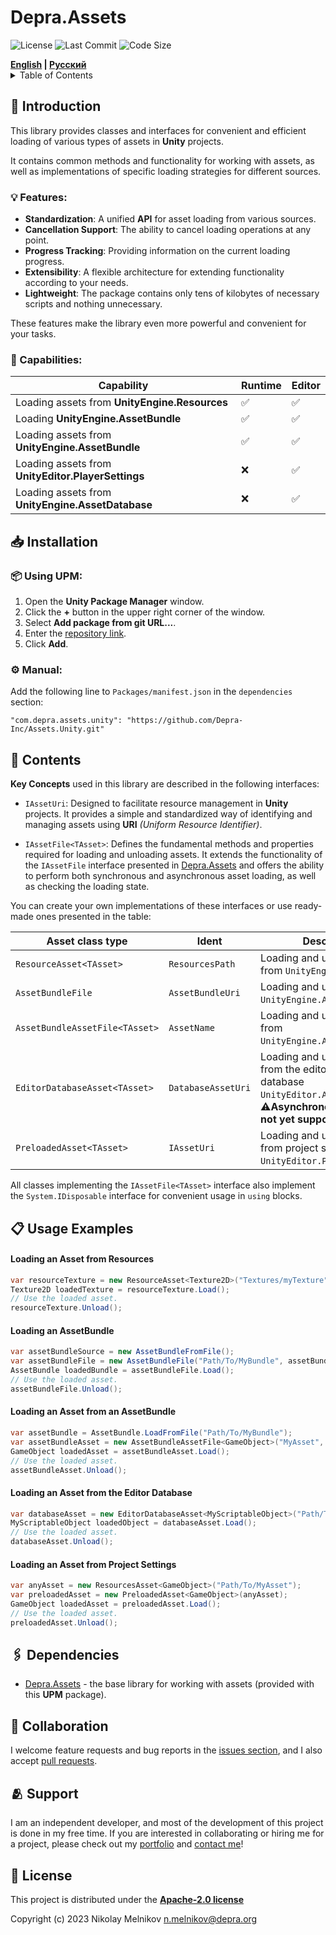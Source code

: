# Depra.Assets

![License](https://img.shields.io/github/license/Depra-Inc/Assets.Unity?style=flat-round)
![Last Commit](https://img.shields.io/github/last-commit/Depra-Inc/Assets.Unity?style=flat-round)
![Code Size](https://img.shields.io/github/languages/code-size/Depra-Inc/Assets.Unity?style=flat-round)

<div>
    <strong><a href="README.md">English</a> | <a href="README.RU.md">Русский</a></strong>
</div>

<details>
<summary>Table of Contents</summary>

- [Introduction](#-introduction)
    - [Features](#-features)
    - [Capabilities](#-capabilities)
- [Installation](#-installation)
- [Contents](#-contents)
- [Usage Examples](#-usage-examples)
    - [Loading an Asset from Resources](#loading-an-asset-from-resources)
    - [Loading an AssetBundle](#loading-an-assetbundle)
    - [Loading an Asset from an AssetBundle](#loading-an-asset-from-an-assetbundle)
    - [Loading an Asset from the Editor Database](#loading-an-asset-from-the-editor-database)
    - [Loading an Asset from Project Settings](#loading-an-asset-from-project-settings)
- [Dependencies](#-dependencies)
- [Collaboration](#-collaboration)
- [Support](#-support)
- [License](#-license)

</details>

## 🧾 Introduction

This library provides classes and interfaces for convenient and efficient loading of various types of assets in
**Unity** projects.

It contains common methods and functionality for working with assets, as well as implementations of specific loading
strategies for different sources.

### 💡 Features:

- **Standardization**: A unified **API** for asset loading from various sources.
- **Cancellation Support**: The ability to cancel loading operations at any point.
- **Progress Tracking**: Providing information on the current loading progress.
- **Extensibility**: A flexible architecture for extending functionality according to your needs.
- **Lightweight**: The package contains only tens of kilobytes of necessary scripts and nothing unnecessary.

These features make the library even more powerful and convenient for your tasks.

### 🦾 Capabilities:

| Capability                                         | Runtime | Editor |
|----------------------------------------------------|---------|--------|
| Loading assets from **UnityEngine.Resources**      | ✅       | ✅      |
| Loading **UnityEngine.AssetBundle**                | ✅       | ✅      |
| Loading assets from **UnityEngine.AssetBundle**    | ✅       | ✅      |
| Loading assets from **UnityEditor.PlayerSettings** | ❌       | ✅      |
| Loading assets from **UnityEngine.AssetDatabase**  | ❌       | ✅      |

## 📥 Installation

### 📦 Using **UPM**:

1. Open the **Unity Package Manager** window.
2. Click the **+** button in the upper right corner of the window.
3. Select **Add package from git URL...**.
4. Enter the [repository link](https://github.com/Depra-Inc/Assets.Unity.git).
5. Click **Add**.

### ⚙️ Manual:

Add the following line to `Packages/manifest.json` in the `dependencies` section:

```
"com.depra.assets.unity": "https://github.com/Depra-Inc/Assets.Unity.git"
```

## 📖 Contents

**Key Concepts** used in this library are described in the following interfaces:

- `IAssetUri`: Designed to facilitate resource management in **Unity** projects.
  It provides a simple and standardized way of identifying and managing assets using **URI**
  *(Uniform Resource Identifier)*.

- `IAssetFile<TAsset>`: Defines the fundamental methods and properties required for loading and unloading assets.
  It extends the functionality of the `IAssetFile` interface presented
  in [Depra.Assets](https://github.com/Depra-Inc/Assets) and offers the ability to perform both synchronous and
  asynchronous asset loading, as well as checking the loading state.

You can create your own implementations of these interfaces or use ready-made ones presented in the table:

| Asset class type               | Ident              | Description                                                                                                                                 |
|--------------------------------|--------------------|---------------------------------------------------------------------------------------------------------------------------------------------|
| `ResourceAsset<TAsset>`        | `ResourcesPath`    | Loading and unloading assets from `UnityEngine.Resources`.                                                                                  |
| `AssetBundleFile`              | `AssetBundleUri`   | Loading and unloading `UnityEngine.AssetBundle`.                                                                                            |
| `AssetBundleAssetFile<TAsset>` | `AssetName`        | Loading and unloading assets from `UnityEngine.AssetBundle`.                                                                                |
| `EditorDatabaseAsset<TAsset>`  | `DatabaseAssetUri` | Loading and unloading assets from the editor's asset database `UnityEditor.AssetDatabase`. ⚠️**Asynchronous loading is not yet supported.** |
| `PreloadedAsset<TAsset>`       | `IAssetUri`        | Loading and unloading assets from project settings `UnityEditor.ProjectSettings`.                                                           |

All classes implementing the `IAssetFile<TAsset>` interface also implement the `System.IDisposable` interface for
convenient usage in `using` blocks.

## 📋 Usage Examples

#### Loading an Asset from Resources

```csharp
var resourceTexture = new ResourceAsset<Texture2D>("Textures/myTexture");
Texture2D loadedTexture = resourceTexture.Load();
// Use the loaded asset.
resourceTexture.Unload();
```

#### Loading an AssetBundle

```csharp
var assetBundleSource = new AssetBundleFromFile();
var assetBundleFile = new AssetBundleFile("Path/To/MyBundle", assetBundleSource);
AssetBundle loadedBundle = assetBundleFile.Load();
// Use the loaded asset.
assetBundleFile.Unload();
```

#### Loading an Asset from an AssetBundle

```csharp
var assetBundle = AssetBundle.LoadFromFile("Path/To/MyBundle");
var assetBundleAsset = new AssetBundleAssetFile<GameObject>("MyAsset", assetBundle);
GameObject loadedAsset = assetBundleAsset.Load();
// Use the loaded asset.
assetBundleAsset.Unload();
```

#### Loading an Asset from the Editor Database

```csharp
var databaseAsset = new EditorDatabaseAsset<MyScriptableObject>("Path/To/MyAsset");
MyScriptableObject loadedObject = databaseAsset.Load();
// Use the loaded asset.
databaseAsset.Unload();
```

#### Loading an Asset from Project Settings

```csharp
var anyAsset = new ResourcesAsset<GameObject>("Path/To/MyAsset");
var preloadedAsset = new PreloadedAsset<GameObject>(anyAsset);
GameObject loadedAsset = preloadedAsset.Load();
// Use the loaded asset.
preloadedAsset.Unload();
```

## 🖇 Dependencies

- [Depra.Assets](https://github.com/Depra-Inc/Assets.git) - the base library for working with assets (provided
  with this **UPM** package).

## 🤝 Collaboration

I welcome feature requests and bug reports in
the [issues section](https://github.com/Depra-Inc/Assets.Unity/issues), and I also
accept [pull requests](https://github.com/Depra-Inc/Assets.Unity/pulls).

## 🫂 Support

I am an independent developer, and most of the development of this project is done in my free time. If you are
interested in collaborating or hiring me for a project, please check out
my [portfolio](https://github.com/Depra-Inc) and [contact me](mailto:g0dzZz1lla@yandex.ru)!

## 🔐 License

This project is distributed under the
**[Apache-2.0 license](https://github.com/Depra-Inc/Assets.Unity/blob/main/LICENSE.md)**

Copyright (c) 2023 Nikolay Melnikov
[n.melnikov@depra.org](mailto:n.melnikov@depra.org)